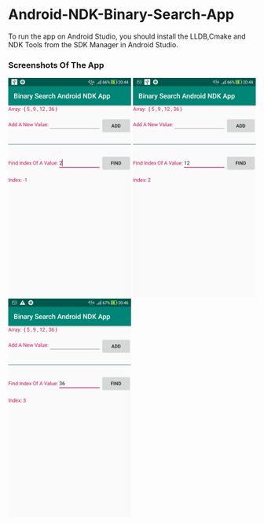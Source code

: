 # Android-NDK-Binary-Search-App
To run the app on Android Studio, you should install the LLDB,Cmake and NDK Tools from the SDK Manager in Android Studio.
### Screenshots Of The App


<p float="left">
    <img src="https://github.com/burhanelgun/Android-NDK-Binary-Search-App/blob/master/Screenshot_20190211-204447.jpg" width="250" title="hover text" width="100">
<img src="https://github.com/burhanelgun/Android-NDK-Binary-Search-App/blob/master/Screenshot_20190211-204457.jpg" width="250" title="hover text" width="100">
  <img src="https://github.com/burhanelgun/Android-NDK-Binary-Search-App/blob/master/Screenshot_20190211-204617.jpg" width="250" title="hover text"width="100">
</p>

